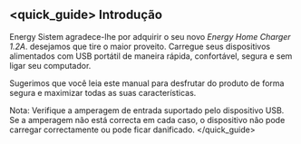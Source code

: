 ## <quick_guide> Introdução
Energy Sistem agradece-lhe por adquirir o seu novo *Energy Home Charger 1.2A*. desejamos que tire o maior proveito. Carregue seus dispositivos alimentados com USB portátil de maneira rápida, confortável, segura e sem ligar seu computador.

Sugerimos que você leia este manual para desfrutar do produto de forma segura e maximizar todas as suas características.

Nota: Verifique a amperagem de entrada suportado pelo dispositivo USB. Se a amperagem não está correcta em cada caso, o dispositivo não pode carregar correctamente ou pode ficar danificado.
</quick_guide>
